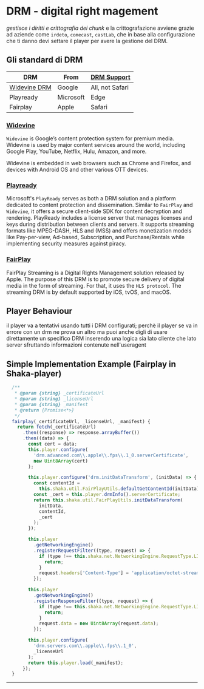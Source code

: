 # DRM - digital right magement

_gestisce i diritti e crittografia dei chunk_ e la crittografazione avviene grazie ad aziende come `irdeto`, `comecast`, `castLab`, che in base alla configurazione che ti danno devi settare il player per avere la gestione del DRM.

## Gli standard di DRM

| DRM                                                       | From      | [DRM Support](https://developer.bitmovin.com/playback/docs/drm-content-protection) |
| --------------------------------------------------------- | --------- | ---------------------------------------------------------------------------------- |
| [Widevine DRM](https://pallycon.com/google-widevine-drm/) | Google    | All, not Safari                                                                    |
| Playready                                                 | Microsoft | Edge                                                                               |
| Fairplay                                                  | Apple     | Safari                                                                             |

### [Widevine](https://www.gumlet.com/learn/widevine-drm/)

`Widevine` is Google’s content protection system for premium media. Widevine is used by major content services around the world, including Google Play, YouTube, Netflix, Hulu, Amazon, and more.

Widevine is embedded in web browsers such as Chrome and Firefox, and devices with Android OS and other various OTT devices.

### [Playready](https://www.gumlet.com/learn/playready-drm/)

Microsoft's `PlayReady` serves as both a DRM solution and a platform dedicated to content protection and dissemination. Similar to `FairPlay` and `Widevine`, it offers a secure client-side SDK for content decryption and rendering. PlayReady includes a license server that manages licenses and keys during distribution between clients and servers. It supports streaming formats like MPEG-DASH, HLS and (MSS) and offers monetization models like Pay-per-view, Ad-based, Subscription, and Purchase/Rentals while implementing security measures against piracy.

### [FairPlay](https://www.gumlet.com/learn/fairplay-drm/)

FairPlay Streaming is a Digital Rights Management solution released by Apple. The purpose of this DRM is to promote secure delivery of digital media in the form of streaming. For that, it uses the `HLS protocol`. The streaming DRM is by default supported by iOS, tvOS, and macOS.

## Player Behaviour

il player va a tentativi usando tutti i DRM configurati;
perchè il player se va in errore con un drm ne prova un altro ma puoi anche digli di usare direttamente un specifico DRM inserendo una logica sia lato cliente che lato server sfruttando informazioni contenute nell'useragent

## Simple Implementation Example (Fairplay in Shaka-player)

```js
  /**
   * @param {string} _certificateUrl
   * @param {string} _licenseUrl
   * @param {string} _manifest
   * @return {Promise<*>}
   */
  fairplay(_certificateUrl, _licenseUrl, _manifest) {
    return fetch(_certificateUrl)
      .then((response) => response.arrayBuffer())
      .then((data) => {
        const cert = data;
        this.player.configure(
          'drm.advanced.com\\.apple\\.fps\\.1_0.serverCertificate',
          new Uint8Array(cert)
        );

        this.player.configure('drm.initDataTransform', (initData) => {
          const contentId =
            this.shaka.util.FairPlayUtils.defaultGetContentId(initData);
          const _cert = this.player.drmInfo().serverCertificate;
          return this.shaka.util.FairPlayUtils.initDataTransform(
            initData,
            contentId,
            _cert
          );
        });

        this.player
          .getNetworkingEngine()
          .registerRequestFilter((type, request) => {
            if (type !== this.shaka.net.NetworkingEngine.RequestType.LICENSE) {
              return;
            }
            request.headers['Content-Type'] = 'application/octet-stream';
          });

        this.player
          .getNetworkingEngine()
          .registerResponseFilter((type, request) => {
            if (type !== this.shaka.net.NetworkingEngine.RequestType.LICENSE) {
              return;
            }
            request.data = new Uint8Array(request.data);
          });

        this.player.configure(
          'drm.servers.com\\.apple\\.fps\\.1_0',
          _licenseUrl
        );
        return this.player.load(_manifest);
      });
  }
```

---
